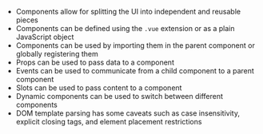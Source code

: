 - Components allow for splitting the UI into independent and reusable pieces
- Components can be defined using the `.vue` extension or as a plain JavaScript object
- Components can be used by importing them in the parent component or globally registering them
- Props can be used to pass data to a component
- Events can be used to communicate from a child component to a parent component
- Slots can be used to pass content to a component
- Dynamic components can be used to switch between different components
- DOM template parsing has some caveats such as case insensitivity, explicit closing tags, and element placement restrictions